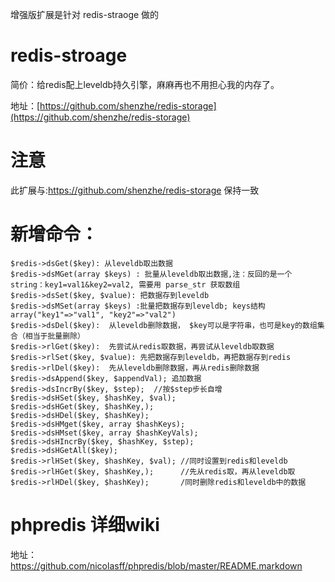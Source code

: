 增强版扩展是针对 redis-straoge 做的

redis-stroage
==================

简价：给redis配上leveldb持久引擎，麻麻再也不用担心我的内存了。

地址：[https://github.com/shenzhe/redis-storage](https://github.com/shenzhe/redis-storage)

注意
==================
此扩展与:https://github.com/shenzhe/redis-storage  保持一致

新增命令：
==============

	$redis->dsGet($key): 从leveldb取出数据
	$redis->dsMGet(array $keys) : 批量从leveldb取出数据,注：反回的是一个string：key1=val1&key2=val2, 需要用 parse_str 获取数组
	$redis->dsSet($key, $value): 把数据存到leveldb
	$redis->dsMSet(array $keys) :批量把数据存到leveldb; keys结构 array("key1"=>"val1", "key2"=>"val2")
	$redis->dsDel($key):  从leveldb删除数据， $key可以是字符串，也可是key的数组集合（相当于批量删除）
	$redis->rlGet($key):  先尝试从redis取数据，再尝试从leveldb取数据
	$redis->rlSet($key, $value): 先把数据存到leveldb，再把数据存到redis
	$redis->rlDel($key):  先从leveldb删除数据，再从redis删除数据
	$redis->dsAppend($key, $appendVal); 追加数据 
	$redis->dsIncrBy($key, $step);  //按$step步长自增
	$redis->dsHSet($key, $hashKey, $val);
	$redis->dsHGet($key, $hashKey,);
	$redis->dsHDel($key, $hashKey);
	$redis->dsHMget($key, array $hashKeys);
	$redis->dsHMset($key, array $hashKeyVals);
	$redis->dsHIncrBy($key, $hashKey, $step);
	$redis->dsHGetAll($key);
	$redis->rlHSet($key, $hashKey, $val); //同时设置到redis和leveldb
	$redis->rlHGet($key, $hashKey,);      //先从redis取，再从leveldb取
	$redis->rlHDel($key, $hashKey);       /同时删除redis和leveldb中的数据
	

phpredis 详细wiki
=========================

地址：https://github.com/nicolasff/phpredis/blob/master/README.markdown
